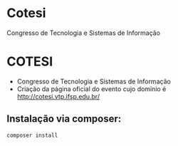 # Cotesi
Congresso de Tecnologia e Sistemas de Informação


# **COTESI**
* Congresso de Tecnologia e Sistemas de Informação
* Criação da página oficial do evento cujo domínio é http://cotesi.vtp.ifsp.edu.br/


## **Instalação via composer:**
```php
composer install

